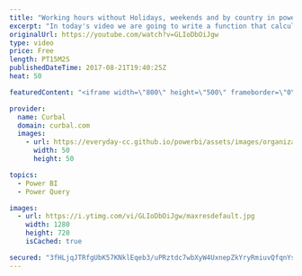 ```yaml
---
title: "Working hours without Holidays, weekends and by country in power query"
excerpt: "In today's video we are going to write a function that calculates work hour (seconds) between two datetimes. Working hour by location, holidays will also be included :)  Link to Bills thread: https://social.technet.microsoft.com/Forums/en-US/f3fc729e-a2ec-409a-b20e-b5cf8ff5dc2a/calculate-work-hours-between-two-timedate-stamps?forum=powerquery"
originalUrl: https://youtube.com/watch?v=GLIoDbOiJgw
type: video
price: Free
length: PT15M2S
publishedDateTime: 2017-08-21T19:40:25Z
heat: 50

featuredContent: "<iframe width=\"800\" height=\"500\" frameborder=\"0\" src=\"https://www.youtube.com/embed/GLIoDbOiJgw\" allow=\"accelerometer; autoplay; encrypted-media; gyroscope; picture-in-picture\" allowfullscreen></iframe>"

provider:
  name: Curbal
  domain: curbal.com
  images:
    - url: https://everyday-cc.github.io/powerbi/assets/images/organizations/curbal.com-50x50.jpg
      width: 50
      height: 50

topics:
  - Power BI
  - Power Query

images:
  - url: https://i.ytimg.com/vi/GLIoDbOiJgw/maxresdefault.jpg
    width: 1280
    height: 720
    isCached: true

secured: "3fHLjqJTRfgUbK57KNklEqeb3/uPRztdc7wbXyW4UxnepZkYryRmiuvQfqnYsw3WeY0Bs1srbKu2i9Z78aMhhDJKOq02ce6bRWBX6FV2mMEaTnPyHHXiBlE3PBV2bSTDd2+b6XGHyuJilFMjanWzE17cmu9Zj8ExEyJ+BEetXb0Z6ILUmBNMP5LJzdRomqs4B3pAGtUgYX1gLyuVdeOQpwG+yd1DZjPd49vuCKQ8MslUBufWnt1eEdM7XZGV1aY71PCV6gUmCuIAwSG4utfDbtFBnvfEDwhot/vU/NCdG0eSYGLBB5yUxFBcUra7zMPiLRT498d9nhk1vcclS29VVVCbb65EaNVNMcdrOYuyrZquGmI6llhTZhtDJtMrBtj+YK4+LJuUauMgsBo6GKagzMgCoEPbtjrmnpAE21FXqYk=;61J0cXUee/ZsXJf5Awv6Yw=="
---
```


